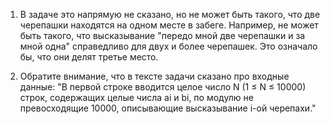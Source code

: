1. В задаче это напрямую не сказано, но не может быть такого, что две черепашки находятся на одном месте в забеге.
Например, не может быть такого, что высказывание "передо мной две черепашки и за мной одна" справедливо для двух и более черепашек.
Это означало бы, что они делят третье место.

2. Обратите внимание, что в тексте задачи сказано про входные данные:
"В первой строке вводится целое число N (1 ≤ N ≤ 10000) строк, содержащих целые числа ai и bi, 
по модулю не превосходящие 10000, описывающие высказывание i-ой черепахи."
